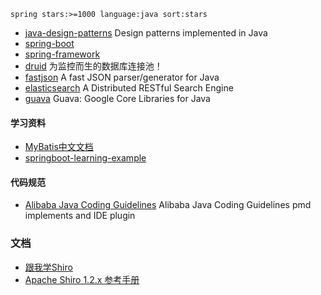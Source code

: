 ```
spring stars:>=1000 language:java sort:stars
```

- [java-design-patterns](https://github.com/iluwatar/java-design-patterns) Design patterns implemented in Java
- [spring-boot](https://github.com/spring-projects/spring-boot)
- [spring-framework](https://github.com/spring-projects/spring-framework)
- [druid](https://github.com/alibaba/druid) 为监控而生的数据库连接池！
- [fastjson](https://github.com/alibaba/fastjson) A fast JSON parser/generator for Java 
- [elasticsearch](https://github.com/elastic/elasticsearch) A Distributed RESTful Search Engine
- [guava](https://github.com/google/guava) Guava: Google Core Libraries for Java
#### 学习资料
- [MyBatis中文文档](http://www.mybatis.org/mybatis-3/zh/index.html)
- [springboot-learning-example](https://github.com/JeffLi1993/springboot-learning-example)
#### 代码规范
- [Alibaba Java Coding Guidelines](https://github.com/alibaba/p3c) Alibaba Java Coding Guidelines pmd implements and IDE plugin

### 文档
- [跟我学Shiro](https://github.com/zhangkaitao/shiro-example)
- [Apache Shiro 1.2.x 参考手册](https://github.com/waylau/apache-shiro-1.2.x-reference/blob/master/README.md)

